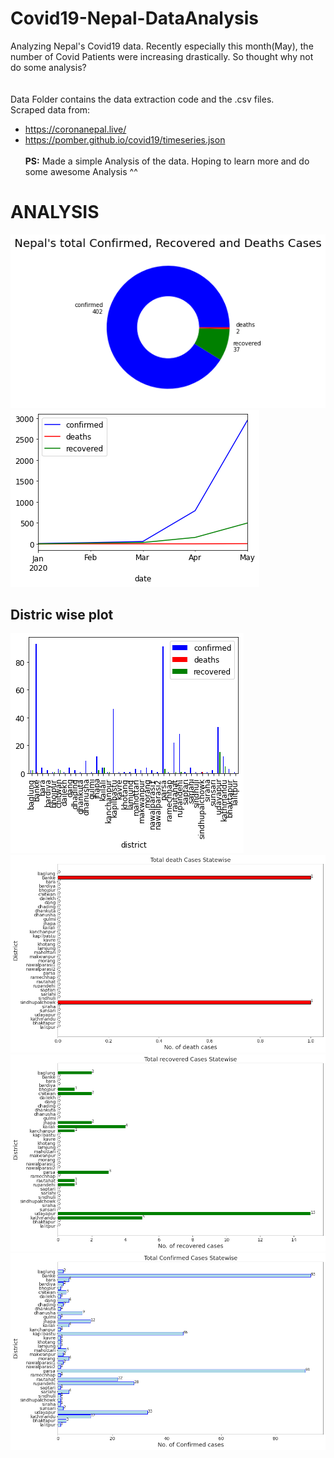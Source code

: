 # Covid19-Nepal-DataAnalysis
Analyzing Nepal's Covid19 data. Recently especially this month(May), the number of Covid Patients were increasing drastically. So thought why not do some analysis? 
<br><br><br>
Data Folder contains the data extraction code and the .csv files.
<br> Scraped data from:
- https://coronanepal.live/
- https://pomber.github.io/covid19/timeseries.json
<br><br>
 <b>PS:</b> Made a simple Analysis of the data. Hoping to learn more and do some awesome Analysis ^^
 
 # ANALYSIS
![CRD Pie plot](https://github.com/pemagrg1/Covid19-Nepal-DataAnalysis/blob/master/plots/CRD_count_pie.png)<br>
![CRD monthly plot](https://github.com/pemagrg1/Covid19-Nepal-DataAnalysis/blob/master/plots/CRD_monthwise.png)<br>

## Distric wise plot
![districtWisePlot](https://github.com/pemagrg1/Covid19-Nepal-DataAnalysis/blob/master/plots/CRD_districtwise.png)
<br>
![district death plot](https://github.com/pemagrg1/Covid19-Nepal-DataAnalysis/blob/master/plots/Deaths_districtwise.png)<br>
![district recovered plot](https://github.com/pemagrg1/Covid19-Nepal-DataAnalysis/blob/master/plots/Recovered_districtwise.png)<br>
![district affected plot](https://github.com/pemagrg1/Covid19-Nepal-DataAnalysis/blob/master/plots/Confirmed_districtwise.png)<br>
